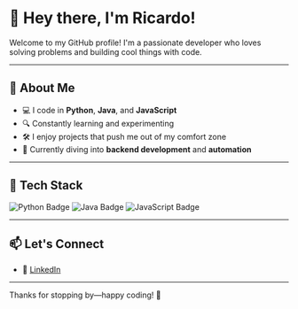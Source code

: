 # 👋 Hey there, I'm Ricardo!

Welcome to my GitHub profile! I'm a passionate developer who loves solving problems and building cool things with code.

---

## 🧠 About Me

- 💻 I code in **Python**, **Java**, and **JavaScript**
- 🔍 Constantly learning and experimenting
- 🛠️ I enjoy projects that push me out of my comfort zone
- 🌱 Currently diving into **backend development** and **automation**

---

## 💼 Tech Stack

<p>
  <img src="https://img.shields.io/badge/Python-3776AB?style=flat&logo=python&logoColor=white" alt="Python Badge"/>
  <img src="https://img.shields.io/badge/Java-007396?style=flat&logo=java&logoColor=white" alt="Java Badge"/>
  <img src="https://img.shields.io/badge/JavaScript-F7DF1E?style=flat&logo=javascript&logoColor=black" alt="JavaScript Badge"/>
</p>

---

## 📫 Let's Connect

- 📎 [LinkedIn](https://www.linkedin.com/in/ricardoleecm/)

---

Thanks for stopping by—happy coding! 🚀
